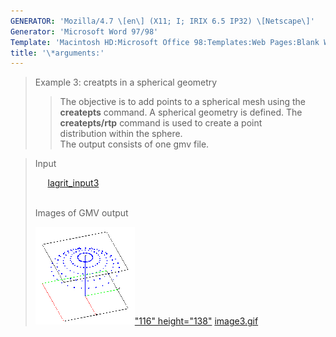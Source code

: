 ```yaml
---
GENERATOR: 'Mozilla/4.7 \[en\] (X11; I; IRIX 6.5 IP32) \[Netscape\]'
Generator: 'Microsoft Word 97/98'
Template: 'Macintosh HD:Microsoft Office 98:Templates:Web Pages:Blank Web Page'
title: '\*arguments:'
---
```


> Example 3: creatpts in a spherical geometry
>
> > The objective is to add points to a spherical mesh using the
> > **createpts** command.
> > A spherical geometry is defined. The **createpts/rtp** command is
> > used to create a point\
> > distribution within the sphere.\
> > The output consists of one gmv file.

> Input
>
>      [lagrit\_input3](../input_output/lagrit_input3)\
>  
>
> Images of GMV output
>
> [![](image/image3tn.gif)"116"
> height="138"](./image/image3.gif) [image3.gif](./image/image3.gif)
